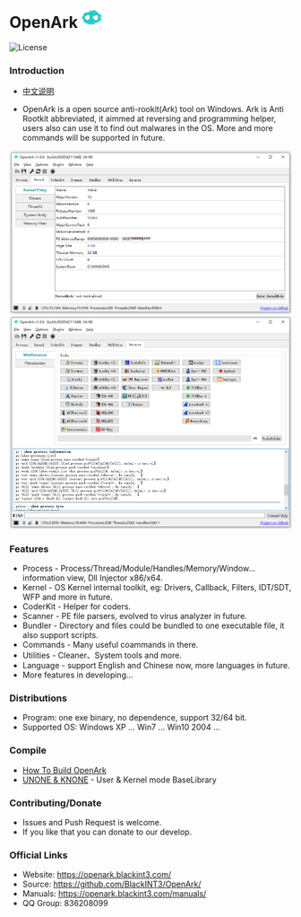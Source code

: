 # OpenArk ![image](doc/resources/logo.png)

![License](https://img.shields.io/badge/License-LGPL-green.svg)

### Introduction
* [中文说明](doc/README-zh.md)

* OpenArk is a open source anti-rookit(Ark) tool on Windows. Ark is Anti Rootkit abbreviated, it aimmed at reversing and programming helper, users also can use it to find out malwares in the OS. More and more commands will be supported in future.

![image](doc/resources/snapshot-en-v106-01.png)
![image](doc/resources/snapshot-en-v106.png)

### Features
* Process - Process/Thread/Module/Handles/Memory/Window... information view, Dll Injector x86/x64.
* Kernel - OS Kernel internal toolkit, eg: Drivers, Callback, Filters, IDT/SDT, WFP and more in future.
* CoderKit - Helper for coders.
* Scanner - PE file parsers, evolved to virus analyzer in future.
* Bundler - Directory and files could be bundled to one executable file, it also support scripts.
* Commands - Many useful coammands in there.
* Utilities - Cleaner、System tools and more.
* Language - support English and Chinese now, more languages in future.
* More features in developing...

### Distributions
* Program: one exe binary, no dependence, support 32/64 bit.
* Supported OS: Windows XP ... Win7 ... Win10 2004  ...

### Compile
* [How To Build OpenArk](doc/build-openark.md)
* [UNONE & KNONE](https://github.com/BlackINT3/none) - User & Kernel mode BaseLibrary

### Contributing/Donate
  * Issues and Push Request is welcome.
  * If you like that you can donate to our develop.

### Official Links
* Website: https://openark.blackint3.com/
* Source: https://github.com/BlackINT3/OpenArk/
* Manuals: https://openark.blackint3.com/manuals/
* QQ Group: 836208099
